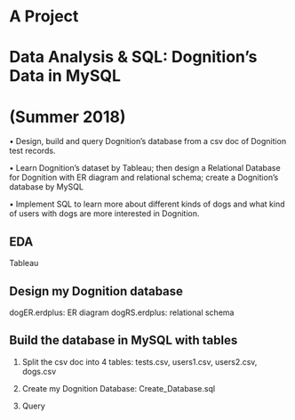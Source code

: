 # A Project
# Data Analysis & SQL: Dognition’s Data in MySQL 
# (Summer 2018)
• Design, build and query Dognition’s database from a csv doc of Dognition test records.

• Learn Dognition’s dataset by Tableau; then design a Relational Database for Dognition with ER diagram
and relational schema; create a Dognition’s database by MySQL

• Implement SQL to learn more about different kinds of dogs and what kind of users with dogs are more interested in Dognition.

## EDA
Tableau

## Design my Dognition database
dogER.erdplus: ER diagram
dogRS.erdplus: relational schema

## Build the database in MySQL with tables
1. Split the csv doc into 4 tables:
tests.csv, 
users1.csv, 
users2.csv, 
dogs.csv

2. Create my Dognition Database: Create_Database.sql
3. Query




